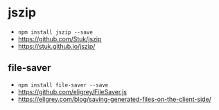# jszip

- `npm install jszip --save`
- https://github.com/Stuk/jszip
- https://stuk.github.io/jszip/

## file-saver

- `npm install file-saver --save`
- https://github.com/eligrey/FileSaver.js
- https://eligrey.com/blog/saving-generated-files-on-the-client-side/
